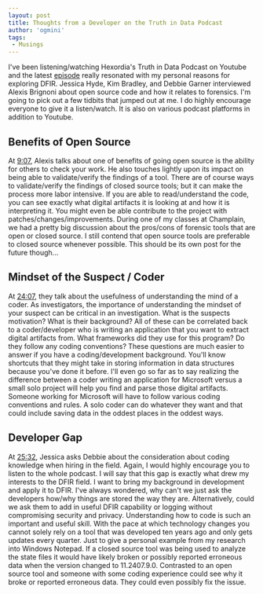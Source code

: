 ```yaml
---
layout: post
title: Thoughts from a Developer on the Truth in Data Podcast
author: 'ogmini'
tags:
 - Musings
---
```


I've been listening/watching Hexordia's Truth in Data Podcast on Youtube and the latest [episode](https://www.youtube.com/watch?v=Yy0c9FThsGQ) really resonated with my personal reasons for exploring DFIR. Jessica Hyde, Kim Bradley, and Debbie Garner interviewed Alexis Brignoni about open source code and how it relates to forensics. I'm going to pick out a few tidbits that jumped out at me. I do highly encourage everyone to give it a listen/watch. It is also on various podcast platforms in addition to Youtube.

## Benefits of Open Source

At [9:07](https://youtu.be/Yy0c9FThsGQ?t=547), Alexis talks about one of benefits of going open source is the ability for others to check your work. He also touches lightly upon its impact on being able to validate/verify the findings of a tool. There are of course ways to validate/verify the findings of closed source tools; but it can make the process more labor intensive. If you are able to read/understand the code, you can see exactly what digital artifacts it is looking at and how it is interpreting it. You might even be able contribute to the project with patches/changes/improvements. During one of my classes at Champlain, we had a pretty big discussion about the pros/cons of forensic tools that are open or closed source. I still contend that open source tools are preferable to closed source whenever possible. This should be its own post for the future though...

## Mindset of the Suspect / Coder

At [24:07](https://youtu.be/Yy0c9FThsGQ?t=1447), they talk about the usefulness of understanding the mind of a coder. As investigators, the importance of understanding the mindset of your suspect can be critical in an investigation. What is the suspects motivation? What is their background? All of these can be correlated back to a coder/developer who is writing an application that you want to extract digital artifacts from. What frameworks did they use for this program? Do they follow any coding conventions? These questions are much easier to answer if you have a coding/development background. You'll know shortcuts that they might take in storing information in data structures because you've done it before. I'll even go so far as to say realizing the difference between a coder writing an application for Microsoft versus a small solo project will help you find and parse those digital artifacts. Someone working for Microsoft will have to follow various coding conventions and rules. A solo coder can do whatever they want and that could include saving data in the oddest places in the oddest ways.

## Developer Gap

At [25:32](https://youtu.be/Yy0c9FThsGQ?t=1532), Jessica asks Debbie about the consideration about coding knowledge when hiring in the field. Again, I would highly encourage you to listen to the whole podcast. I will say that this gap is exactly what drew my interests to the DFIR field. I want to bring my background in development and apply it to DFIR. I've always wondered, why can't we just ask the developers how/why things are stored the way they are. Alternatively, could we ask them to add in useful DFIR capability or logging without compromising security and privacy. Understanding how to code is such an important and useful skill. With the pace at which technology changes you cannot solely rely on a tool that was developed ten years ago and only gets updates every quarter. Just to give a personal example from my research into Windows Notepad. If a closed source tool was being used to analyze the state files it would have likely broken or possibly reported erroneous data when the version changed to 11.2407.9.0. Contrasted to an open source tool and someone with some coding experience could see why it broke or reported erroneous data. They could even possibly fix the issue.  
